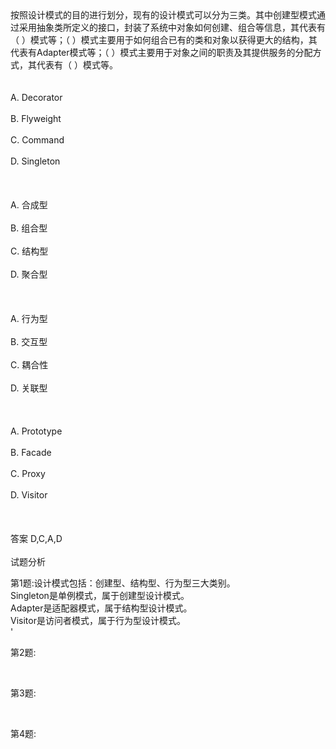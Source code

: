 <div class="detail lh2">按照设计模式的目的进行划分，现有的设计模式可以分为三类。其中创建型模式通过采用抽象类所定义的接口，封装了系统中对象如何创建、组合等信息，其代表有（  ）模式等；（  ）模式主要用于如何组合已有的类和对象以获得更大的结构，其代表有Adapter模式等；（  ）模式主要用于对象之间的职责及其提供服务的分配方式，其代表有（  ）模式等。<br/><br/><br/>A. Decorator<br/><br/>B. Flyweight<br/><br/>C. Command<br/><br/>D. Singleton<br/><br/><br/><br/>A. 合成型<br/><br/>B. 组合型<br/><br/>C. 结构型<br/><br/>D. 聚合型<br/><br/><br/><br/>A. 行为型<br/><br/>B. 交互型<br/><br/>C. 耦合性<br/><br/>D. 关联型<br/><br/><br/><br/>A. Prototype<br/><br/>B. Facade<br/><br/>C. Proxy<br/><br/>D. Visitor<br/><br/><br/><br/>答案 D,C,A,D<br/><br/>试题分析<br/><p>第1题:设计模式包括：创建型、结构型、行为型三大类别。<br/>
Singleton是单例模式，属于创建型设计模式。<br/>
Adapter是适配器模式，属于结构型设计模式。<br/>
Visitor是访问者模式，属于行为型设计模式。<br/>'</p><p>第2题:</p><p><br/></p><p>第3题:</p><p><br/></p><p>第4题:</p><p><br/></p></div>